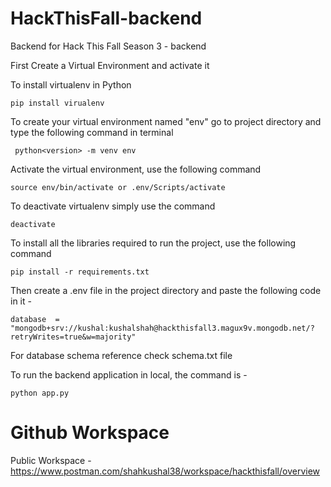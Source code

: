 # HackThisFall-backend
Backend for Hack This Fall Season 3  - backend

First Create a Virtual Environment and activate it

To install virtualenv in Python
```
pip install virualenv
```

To create your virtual environment named "env" go to project directory and type the following command in terminal

```
 python<version> -m venv env
```

Activate the virtual environment, use the following command

```
source env/bin/activate or .env/Scripts/activate
```

To deactivate virtualenv simply use the command

```
deactivate
```

To install all the libraries required to run the project, use the following command

```
pip install -r requirements.txt
```

Then create a .env file in the project directory and paste the following code in it - 

```
database  = "mongodb+srv://kushal:kushalshah@hackthisfall3.magux9v.mongodb.net/?retryWrites=true&w=majority"

```


For database schema reference check schema.txt file

To run the backend application in local, the command is - 

```
python app.py
```

# Github Workspace 

Public Workspace - https://www.postman.com/shahkushal38/workspace/hackthisfall/overview